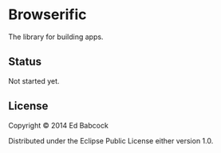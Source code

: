 # Browserific

The library for building apps.


## Status

Not started yet.

## License

Copyright © 2014 Ed Babcock

Distributed under the Eclipse Public License either version 1.0. 
